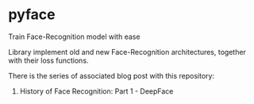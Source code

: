 # pyface
Train Face-Recognition model with ease

Library implement old and new Face-Recognition architectures, together with their loss functions.

There is the series of associated blog post with this repository:
1. History of Face Recognition: Part 1 - DeepFace

